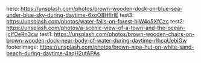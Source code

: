 hero: https://unsplash.com/photos/brown-wooden-dock-on-blue-sea-under-blue-sky-during-daytime-6xoO8HfIrlE
test3: https://unsplash.com/photos/water-falls-on-forest-hjW4o5XfCzc
test2: https://unsplash.com/photos/a-scenic-view-of-a-town-and-the-ocean-jcIfOeRn3cw
test1: https://unsplash.com/photos/brown-wooden-chairs-on-brown-wooden-dock-near-body-of-water-during-daytime-rIhcqUebiGw
footerImage: https://unsplash.com/photos/brown-nipa-hut-on-white-sand-beach-during-daytime-4aqH2utAPAs
